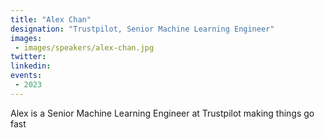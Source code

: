 ```yaml
---
title: "Alex Chan"
designation: "Trustpilot, Senior Machine Learning Engineer"
images:
 - images/speakers/alex-chan.jpg
twitter: 
linkedin: 
events:
 - 2023
---
```


Alex is a Senior Machine Learning Engineer at Trustpilot making things go fast